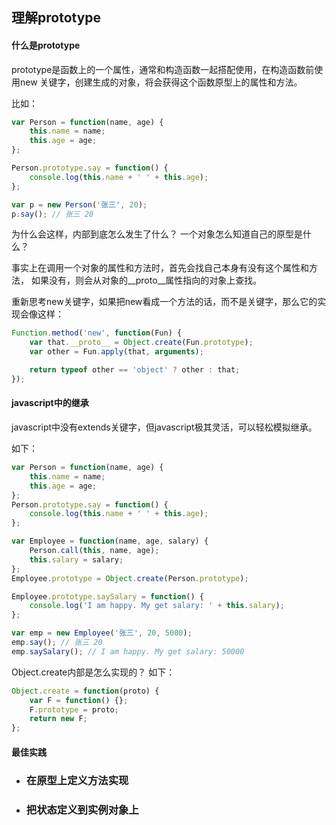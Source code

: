 ## 理解prototype

#### 什么是prototype

prototype是函数上的一个属性，通常和构造函数一起搭配使用，在构造函数前使用new
关键字，创建生成的对象，将会获得这个函数原型上的属性和方法。

比如：
```javascript
var Person = function(name, age) {
	this.name = name;
	this.age = age;
};

Person.prototype.say = function() {
	console.log(this.name + ' ' + this.age);
};

var p = new Person('张三', 20);
p.say(); // 张三 20
```

为什么会这样，内部到底怎么发生了什么？ 一个对象怎么知道自己的原型是什么？

事实上在调用一个对象的属性和方法时，首先会找自己本身有没有这个属性和方法，
如果没有，则会从对象的__proto__属性指向的对象上查找。

重新思考new关键字，如果把new看成一个方法的话，而不是关键字，那么它的实现会像这样：
```javascript
Function.method('new', function(Fun) {
	var that.__proto__ = Object.create(Fun.prototype);
	var other = Fun.apply(that, arguments);

	return typeof other == 'object' ? other : that;
});
```

#### javascript中的继承

javascript中没有extends关键字，但javascript极其灵活，可以轻松模拟继承。

如下：

```javascript
var Person = function(name, age) {
	this.name = name;
	this.age = age;
};
Person.prototype.say = function() {
	console.log(this.name + ' ' + this.age);
};

var Employee = function(name, age, salary) {
	Person.call(this, name, age);
	this.salary = salary;
};
Employee.prototype = Object.create(Person.prototype);

Employee.prototype.saySalary = function() {
	console.log('I am happy. My get salary: ' + this.salary);
};

var emp = new Employee('张三', 20, 5000);
emp.say(); // 张三 20
emp.saySalary(); // I am happy. My get salary: 50000
```

Object.create内部是怎么实现的？ 如下：
```javascript
Object.create = function(proto) {
	var F = function() {};
	F.prototype = proto;
	return new F;
};
```

#### 最佳实践

* ### 在原型上定义方法实现
* ### 把状态定义到实例对象上
